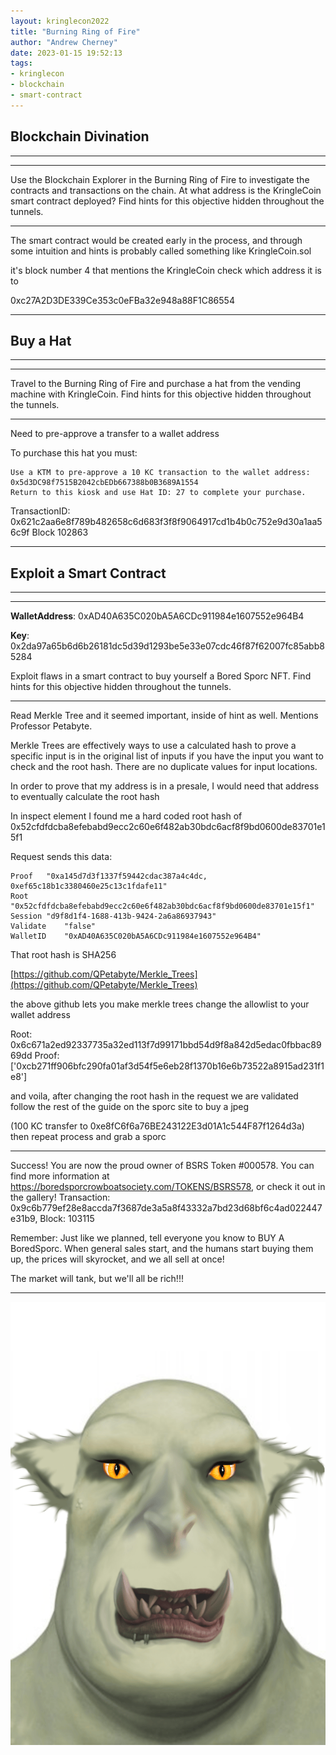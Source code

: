 ```yaml
---
layout: kringlecon2022
title: "Burning Ring of Fire"
author: "Andrew Cherney"
date: 2023-01-15 19:52:13
tags: 
- kringlecon 
- blockchain 
- smart-contract
---
```

## Blockchain Divination
___
___
Use the Blockchain Explorer in the Burning Ring of Fire to investigate the contracts and transactions on the chain. At what address is the KringleCoin smart contract deployed? Find hints for this objective hidden throughout the tunnels.

***

The smart contract would be created early in the process, and through some intuition and hints is probably called something like KringleCoin.sol

it's block number 4 that mentions the KringleCoin
check which address it is to

0xc27A2D3DE339Ce353c0eFBa32e948a88F1C86554

***



## Buy a Hat
___
***
Travel to the Burning Ring of Fire and purchase a hat from the vending machine with KringleCoin. Find hints for this objective hidden throughout the tunnels.

***

Need to pre-approve a transfer to a wallet address

To purchase this hat you must:

    Use a KTM to pre-approve a 10 KC transaction to the wallet address: 0x5d3DC98f7515B2042cbEDb667388b0B3689A1554
    Return to this kiosk and use Hat ID: 27 to complete your purchase.

TransactionID: 0x621c2aa6e8f789b482658c6d683f3f8f9064917cd1b4b0c752e9d30a1aa56c9f
Block 102863

***



## Exploit a Smart Contract
***
___
**WalletAddress**: 0xAD40A635C020bA5A6CDc911984e1607552e964B4

**Key**: 0x2da97a65b6d6b26181dc5d39d1293be5e33e07cdc46f87f62007fc85abb85284

Exploit flaws in a smart contract to buy yourself a Bored Sporc NFT. Find hints for this objective hidden throughout the tunnels.

***

Read Merkle Tree and it seemed important, inside of hint as well. Mentions Professor Petabyte. 

Merkle Trees are effectively ways to use a calculated hash to prove a specific input is in the original list of inputs if you have the input you want to check and the root hash. There are no duplicate values for input locations. 

In order to prove that my address is in a presale, I would need that address to eventually calculate the root hash


In inspect element I found me a hard coded root hash of 0x52cfdfdcba8efebabd9ecc2c60e6f482ab30bdc6acf8f9bd0600de83701e15f1

Request sends this data:

```
Proof	"0xa145d7d3f1337f59442cdac387a4c4dc, 0xef65c18b1c3380460e25c13c1fdafe11"
Root	"0x52cfdfdcba8efebabd9ecc2c60e6f482ab30bdc6acf8f9bd0600de83701e15f1"
Session	"d9f8d1f4-1688-413b-9424-2a6a86937943"
Validate	"false"
WalletID	"0xAD40A635C020bA5A6CDc911984e1607552e964B4"
```

That root hash is SHA256  

[https://github.com/QPetabyte/Merkle_Trees](https://github.com/QPetabyte/Merkle_Trees)

the above github lets you make merkle trees
change the allowlist to your wallet address

Root: 0x6c671a2ed92337735a32ed113f7d99171bbd54d9f8a842d5edac0fbbac8969dd
Proof: ['0xcb271ff906bfc290fa01af3d54f5e6eb28f1370b16e6b73522a8915ad231f1e8']

and voila, after changing the root hash in the request we are validated
follow the rest of the guide on the sporc site to buy a jpeg

(100 KC transfer to 0xe8fC6f6a76BE243122E3d01A1c544F87f1264d3a)
then repeat process and grab a sporc

***
Success! You are now the proud owner of BSRS Token #000578. You can find more information at https://boredsporcrowboatsociety.com/TOKENS/BSRS578, or check it out in the gallery!
Transaction: 0x9c6b779ef28e8accda7f3687de3a5a8f43332a7bd23d68bf6c4ad022447e31b9, Block: 103115

Remember: Just like we planned, tell everyone you know to BUY A BoredSporc.
When general sales start, and the humans start buying them up, the prices will skyrocket, and we all sell at once!

The market will tank, but we'll all be rich!!!

***

![BSRS578.png](/pages/2022Kringlecon/BSRS578.png)






